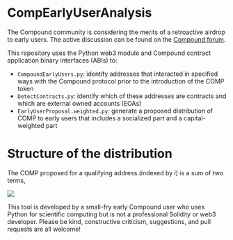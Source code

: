 # CompEarlyUserAnalysis

The Compound community is considering the merits of a retroactive airdrop to early users. The active discussion can be found on the [Compound forum](https://www.comp.xyz/t/should-compound-retroactively-airdrop-tokens-to-early-users/595).

This repository uses the Python web3 module and Compound contract application binary interfaces (ABIs) to:
* `CompoundEarlyUsers.py`: identify addresses that interacted in specified ways with the Compound protocol prior to the introduction of the COMP token
* `DetectContracts.py`: identify which of these addresses are contracts and which are external owned accounts (EOAs)
* `EarlyUserProposal.weighted.py`: generate a proposed distribution of COMP to early users that includes a socialized part and a capital-weighted part

# Structure of the distribution

The COMP proposed for a qualifying address (indexed by *i*) is a sum of two terms,

<img src="https://render.githubusercontent.com/render/math?math=\mathrm{TotalCOMP}_i = w \mathrm{socialCOMP}_i + \left(1-w\right)\mathrm{capitalCOMP}_i">

This tool is developed by a small-fry early Compound user who uses Python for scientific computing but is not a professional Solidity or web3 developer. Please be kind, constructive criticism, suggestions, and pull requests are all welcome!
